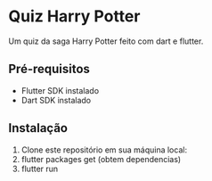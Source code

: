 # Quiz Harry Potter

Um quiz da saga Harry Potter feito com dart e flutter.

## Pré-requisitos

- Flutter SDK instalado
- Dart SDK instalado

## Instalação

1. Clone este repositório em sua máquina local:
2. flutter packages get (obtem dependencias)
3. flutter run
